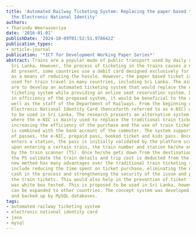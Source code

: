 ```yaml
---
title: 'Automated Railway Ticketing System: Replacing the paper based ticket with
  the Electronic National Identity'
authors:
- Tharindu Weerasooriya
date: '2016-01-01'
publishDate: '2024-10-09T01:52:51.978642Z'
publication_types:
- article-journal
publication: '*ICT for Development Working Paper Series*'
abstract: Trains are a popular mode of public transport used by daily commuters in
  Sri Lanka. However, the process of ticketing in the trains causes a number of inconveniences.
  At present, some countries use a debit card designed exclusively for train travel
  as a means of reducing the hassle. However, the paper based ticket is still commonly
  used for train travel in many countries, including Sri Lanka. The aims of this research
  are to develop an automated ticketing system that would replace the existing train
  ticketing system while providing an online seat reservation system. Due to the increase
  in efficiency of the proposed system, it would be beneficial to the commuters as
  well as the staff of the Department of Railways. From the beginning of 2016, the
  Electronic National Identity Card (henceforth referred to as e-NIC) was proposed
  to be used in Sri Lanka. The research presents an alternative system of ticketing
  where the e-NIC is mainly used to replace the traditional train ticket, thereby
  increasing the efficiency of the purchase and the use of train tickets. The e-NIC
  is combined with the bank account of the commuter. The system supports four types
  of passes, the e-NIC, prepaid pass, booked ticket and kids pass. Once the commuter
  enters a station, the pass is initially validated by the platform scanner (PS),
  upon entering a certain train, the train number and station he/she enters is recorded
  by the train scanner (TS). Once he/she gets down from the destination, the TS and
  the PS validate the train details and trip cost is deducted from the account. This
  new method has many advantages over the traditional train ticketing system. These
  include reducing the time spent on ticket purchase, eliminating the need to use
  cash in the process and strengthening the security of the issue and purchase of
  the train tickets. This would also help in the prevention of ticket fraud. The program
  was white box tested. This is proposed to be used in Sri Lanka, however the method
  can be expanded to other countries. The concept system was developed using Java
  and backed up by MySQL databases.
tags:
- automated railway ticketing system
- electronic national identity card
- java
- mysql
---
```

